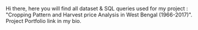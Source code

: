 Hi there, here you will find all dataset & SQL queries used for my project : "Cropping Pattern and Harvest price Analysis in West Bengal (1966-2017)". Project Portfolio link in my bio.
